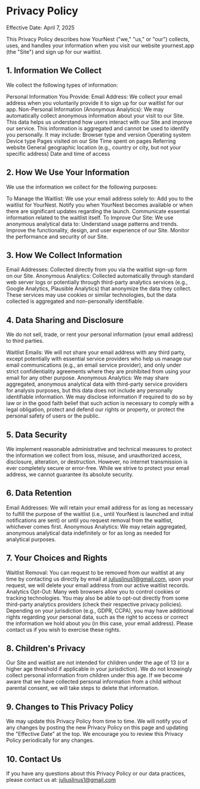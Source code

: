 # Privacy Policy
Effective Date: April 7, 2025

This Privacy Policy describes how YourNest ("we," "us," or "our") collects, uses, and handles your information when you visit our website yournest.app (the "Site") and sign up for our waitlist.

## 1. Information We Collect

We collect the following types of information:

Personal Information You Provide:
Email Address: We collect your email address when you voluntarily provide it to sign up for our waitlist for our app.
Non-Personal Information (Anonymous Analytics):
We may automatically collect anonymous information about your visit to our Site. This data helps us understand how users interact with our Site and improve our service. This information is aggregated and cannot be used to identify you personally. It may include:
Browser type and version
Operating system
Device type
Pages visited on our Site
Time spent on pages
Referring website
General geographic location (e.g., country or city, but not your specific address)
Date and time of access

## 2. How We Use Your Information

We use the information we collect for the following purposes:

To Manage the Waitlist: We use your email address solely to:
Add you to the waitlist for YourNest.
Notify you when YourNest becomes available or when there are significant updates regarding the launch.
Communicate essential information related to the waitlist itself.
To Improve Our Site: We use anonymous analytical data to:
Understand usage patterns and trends.
Improve the functionality, design, and user experience of our Site.
Monitor the performance and security of our Site.

## 3. How We Collect Information

Email Addresses: Collected directly from you via the waitlist sign-up form on our Site.
Anonymous Analytics: Collected automatically through standard web server logs or potentially through third-party analytics services (e.g., Google Analytics, Plausible Analytics) that anonymize the data they collect. These services may use cookies or similar technologies, but the data collected is aggregated and non-personally identifiable.

## 4. Data Sharing and Disclosure

We do not sell, trade, or rent your personal information (your email address) to third parties.

Waitlist Emails: We will not share your email address with any third party, except potentially with essential service providers who help us manage our email communications (e.g., an email service provider), and only under strict confidentiality agreements where they are prohibited from using your email for any other purpose.
Anonymous Analytics: We may share aggregated, anonymous analytical data with third-party service providers for analysis purposes, but this data does not include any personally identifiable information.
We may disclose information if required to do so by law or in the good faith belief that such action is necessary to comply with a legal obligation, protect and defend our rights or property, or protect the personal safety of users or the public.   

## 5. Data Security

We implement reasonable administrative and technical measures to protect the information we collect from loss, misuse, and unauthorized access, disclosure, alteration, or destruction. However, no internet transmission is ever completely secure or error-free. While we strive to protect your email address, we cannot guarantee its absolute security.   

## 6. Data Retention

Email Addresses: We will retain your email address for as long as necessary to fulfill the purpose of the waitlist (i.e., until YourNest is launched and initial notifications are sent) or until you request removal from the waitlist, whichever comes first.
Anonymous Analytics: We may retain aggregated, anonymous analytical data indefinitely or for as long as needed for analytical purposes.

## 7. Your Choices and Rights

Waitlist Removal: You can request to be removed from our waitlist at any time by contacting us directly by email at juliuslinus1@gmail.com, upon your request, we will delete your email address from our active waitlist records.
Analytics Opt-Out: Many web browsers allow you to control cookies or tracking technologies. You may also be able to opt-out directly from some third-party analytics providers (check their respective privacy policies).
Depending on your jurisdiction (e.g., GDPR, CCPA), you may have additional rights regarding your personal data, such as the right to access or correct the information we hold about you (in this case, your email address). Please contact us if you wish to exercise these rights.

## 8. Children's Privacy

Our Site and waitlist are not intended for children under the age of 13 (or a higher age threshold if applicable in your jurisdiction). We do not knowingly collect personal information from children under this age. If we become aware that we have collected personal information from a child without parental consent, we will take steps to delete that information.   

## 9. Changes to This Privacy Policy

We may update this Privacy Policy from time to time. We will notify you of any changes by posting the new Privacy Policy on this page and updating the "Effective Date" at the top. We encourage you to review this Privacy Policy periodically for any changes.   

## 10. Contact Us

If you have any questions about this Privacy Policy or our data practices, please contact us at:
juliuslinus1@gmail.com
